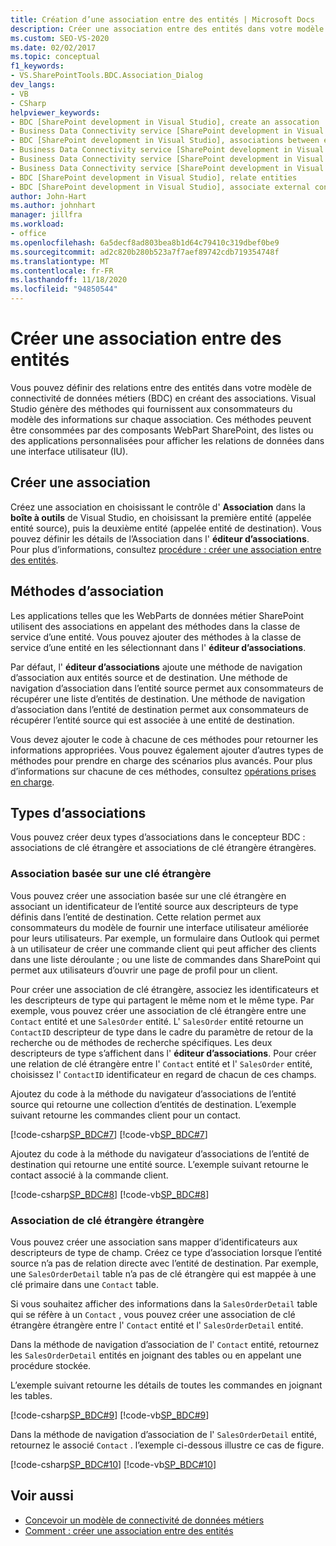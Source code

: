 ```yaml
---
title: Création d’une association entre des entités | Microsoft Docs
description: Créer une association entre des entités dans votre modèle de connectivité de données métiers (BDC). En savoir plus sur les méthodes d’association et les types d’associations.
ms.custom: SEO-VS-2020
ms.date: 02/02/2017
ms.topic: conceptual
f1_keywords:
- VS.SharePointTools.BDC.Association_Dialog
dev_langs:
- VB
- CSharp
helpviewer_keywords:
- BDC [SharePoint development in Visual Studio], create an assocation
- Business Data Connectivity service [SharePoint development in Visual Studio], associations between entities
- BDC [SharePoint development in Visual Studio], associations between entities
- Business Data Connectivity service [SharePoint development in Visual Studio], create an assocation
- Business Data Connectivity service [SharePoint development in Visual Studio], associate external content types
- Business Data Connectivity service [SharePoint development in Visual Studio], relate entities
- BDC [SharePoint development in Visual Studio], relate entities
- BDC [SharePoint development in Visual Studio], associate external content types
author: John-Hart
ms.author: johnhart
manager: jillfra
ms.workload:
- office
ms.openlocfilehash: 6a5decf8ad803bea8b1d64c79410c319dbef0be9
ms.sourcegitcommit: ad2c820b280b523a7f7aef89742cdb719354748f
ms.translationtype: MT
ms.contentlocale: fr-FR
ms.lasthandoff: 11/18/2020
ms.locfileid: "94850544"
---
```

# <a name="create-an-association-between-entities"></a>Créer une association entre des entités
  Vous pouvez définir des relations entre des entités dans votre modèle de connectivité de données métiers (BDC) en créant des associations. Visual Studio génère des méthodes qui fournissent aux consommateurs du modèle des informations sur chaque association. Ces méthodes peuvent être consommées par des composants WebPart SharePoint, des listes ou des applications personnalisées pour afficher les relations de données dans une interface utilisateur (IU).

## <a name="create-an-association"></a>Créer une association
 Créez une association en choisissant le contrôle d' **Association** dans la **boîte à outils** de Visual Studio, en choisissant la première entité (appelée entité source), puis la deuxième entité (appelée entité de destination). Vous pouvez définir les détails de l’Association dans l' **éditeur d’associations**. Pour plus d’informations, consultez [procédure : créer une association entre des entités](../sharepoint/how-to-create-an-association-between-entities.md).

## <a name="association-methods"></a>Méthodes d’association
 Les applications telles que les WebParts de données métier SharePoint utilisent des associations en appelant des méthodes dans la classe de service d’une entité. Vous pouvez ajouter des méthodes à la classe de service d’une entité en les sélectionnant dans l' **éditeur d’associations**.

 Par défaut, l' **éditeur d’associations** ajoute une méthode de navigation d’association aux entités source et de destination. Une méthode de navigation d’association dans l’entité source permet aux consommateurs de récupérer une liste d’entités de destination. Une méthode de navigation d’association dans l’entité de destination permet aux consommateurs de récupérer l’entité source qui est associée à une entité de destination.

 Vous devez ajouter le code à chacune de ces méthodes pour retourner les informations appropriées. Vous pouvez également ajouter d’autres types de méthodes pour prendre en charge des scénarios plus avancés. Pour plus d’informations sur chacune de ces méthodes, consultez [opérations prises en charge](/previous-versions/office/developer/sharepoint-2010/ee557363(v=office.14)).

## <a name="types-of-associations"></a>Types d’associations
 Vous pouvez créer deux types d’associations dans le concepteur BDC : associations de clé étrangère et associations de clé étrangère étrangères.

### <a name="foreign-key-based-association"></a>Association basée sur une clé étrangère
 Vous pouvez créer une association basée sur une clé étrangère en associant un identificateur de l’entité source aux descripteurs de type définis dans l’entité de destination. Cette relation permet aux consommateurs du modèle de fournir une interface utilisateur améliorée pour leurs utilisateurs. Par exemple, un formulaire dans Outlook qui permet à un utilisateur de créer une commande client qui peut afficher des clients dans une liste déroulante ; ou une liste de commandes dans SharePoint qui permet aux utilisateurs d’ouvrir une page de profil pour un client.

 Pour créer une association de clé étrangère, associez les identificateurs et les descripteurs de type qui partagent le même nom et le même type. Par exemple, vous pouvez créer une association de clé étrangère entre une `Contact` entité et une `SalesOrder` entité. L' `SalesOrder` entité retourne un `ContactID` descripteur de type dans le cadre du paramètre de retour de la recherche ou de méthodes de recherche spécifiques. Les deux descripteurs de type s’affichent dans l' **éditeur d’associations**. Pour créer une relation de clé étrangère entre l' `Contact` entité et l' `SalesOrder` entité, choisissez l' `ContactID` identificateur en regard de chacun de ces champs.

 Ajoutez du code à la méthode du navigateur d’associations de l’entité source qui retourne une collection d’entités de destination. L’exemple suivant retourne les commandes client pour un contact.

 [!code-csharp[SP_BDC#7](../sharepoint/codesnippet/CSharp/SP_BDC/bdcmodel1/contactservice.cs#7)]
 [!code-vb[SP_BDC#7](../sharepoint/codesnippet/VisualBasic/sp_bdc/bdcmodel1/contactservice.vb#7)]

 Ajoutez du code à la méthode du navigateur d’associations de l’entité de destination qui retourne une entité source. L’exemple suivant retourne le contact associé à la commande client.

 [!code-csharp[SP_BDC#8](../sharepoint/codesnippet/CSharp/SP_BDC/bdcmodel1/salesorderservice.cs#8)]
 [!code-vb[SP_BDC#8](../sharepoint/codesnippet/VisualBasic/sp_bdc/bdcmodel1/salesorderservice.vb#8)]

### <a name="foreign-keyless-association"></a>Association de clé étrangère étrangère
 Vous pouvez créer une association sans mapper d’identificateurs aux descripteurs de type de champ. Créez ce type d’association lorsque l’entité source n’a pas de relation directe avec l’entité de destination. Par exemple, une `SalesOrderDetail` table n’a pas de clé étrangère qui est mappée à une clé primaire dans une `Contact` table.

 Si vous souhaitez afficher des informations dans la `SalesOrderDetail` table qui se réfère à un `Contact` , vous pouvez créer une association de clé étrangère étrangère entre l' `Contact` entité et l' `SalesOrderDetail` entité.

 Dans la méthode de navigation d’association de l' `Contact` entité, retournez les `SalesOrderDetail` entités en joignant des tables ou en appelant une procédure stockée.

 L’exemple suivant retourne les détails de toutes les commandes en joignant les tables.

 [!code-csharp[SP_BDC#9](../sharepoint/codesnippet/CSharp/SP_BDC/bdcmodel1/contactservice.cs#9)]
 [!code-vb[SP_BDC#9](../sharepoint/codesnippet/VisualBasic/sp_bdc/bdcmodel1/contactservice.vb#9)]

 Dans la méthode de navigation d’association de l' `SalesOrderDetail` entité, retournez le associé `Contact` . l’exemple ci-dessous illustre ce cas de figure.

 [!code-csharp[SP_BDC#10](../sharepoint/codesnippet/CSharp/SP_BDC/bdcmodel1/salesorderdetailservice.cs#10)]
 [!code-vb[SP_BDC#10](../sharepoint/codesnippet/VisualBasic/sp_bdc/bdcmodel1/salesorderdetailservice.vb#10)]

## <a name="see-also"></a>Voir aussi
- [Concevoir un modèle de connectivité de données métiers](../sharepoint/designing-a-business-data-connectivity-model.md)
- [Comment : créer une association entre des entités](../sharepoint/how-to-create-an-association-between-entities.md)
